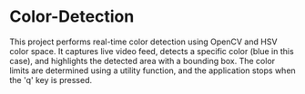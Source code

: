 # Color-Detection
This project performs real-time color detection using OpenCV and HSV color space. It captures live video feed, detects a specific color (blue in this case), and highlights the detected area with a bounding box. The color limits are determined using a utility function, and the application stops when the 'q' key is pressed.
